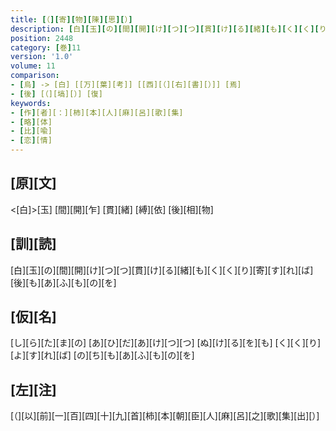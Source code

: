 ```yaml
---
title: [（][寄][物][陳][思][）]
description: [白][玉][の][間][開][け][つ][つ][貫][け][る][緒][も][く][く][り][寄][す][れ][ば][後][も][あ][ふ][も][の][を]
position: 2448
category: [巻]11
version: '1.0'
volume: 11
comparison:
- [烏] -> [白] [[万][葉][考]] [[西][（][右][書][）]] [焉]
- [後] [（][塙][）] [復]
keywords:
- [作][者][：][柿][本][人][麻][呂][歌][集]
- [略][体]
- [比][喩]
- [恋][情]
---
```


## [原][文]

<[白]>[玉] [間][開][乍] [貫][緒] [縛][依] [後][相][物]

## [訓][読]

[白][玉][の][間][開][け][つ][つ][貫][け][る][緒][も][く][く][り][寄][す][れ][ば][後][も][あ][ふ][も][の][を]

## [仮][名]

[し][ら][た][ま][の] [あ][ひ][だ][あ][け][つ][つ] [ぬ][け][る][を][も] [く][く][り][よ][す][れ][ば] [の][ち][も][あ][ふ][も][の][を]

## [左][注]

[（][以][前][一][百][四][十][九][首][柿][本][朝][臣][人][麻][呂][之][歌][集][出][）]
